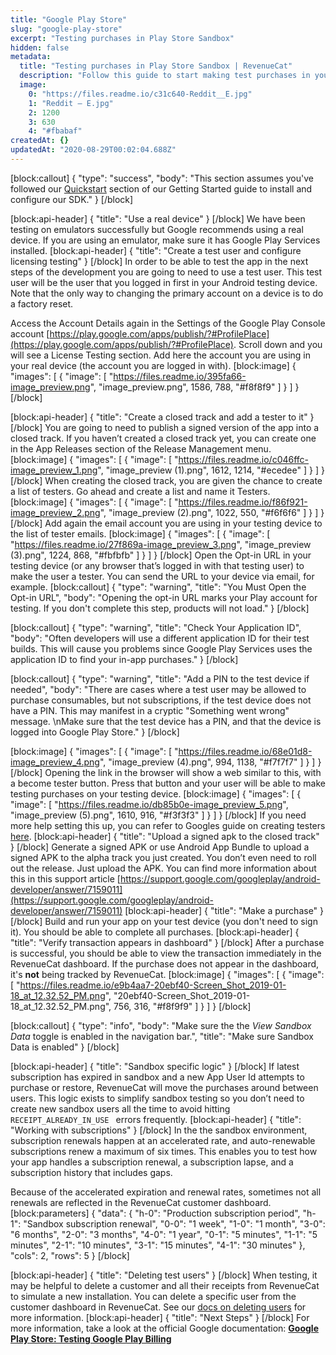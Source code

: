 ```yaml
---
title: "Google Play Store"
slug: "google-play-store"
excerpt: "Testing purchases in Play Store Sandbox"
hidden: false
metadata: 
  title: "Testing purchases in Play Store Sandbox | RevenueCat"
  description: "Follow this guide to start making test purchases in your Android app. It'll walk you through creating a test user, publishing to a closed test track, making a sandbox purchase, and viewing it in your RevenueCat dashboard."
  image: 
    0: "https://files.readme.io/c31c640-Reddit__E.jpg"
    1: "Reddit – E.jpg"
    2: 1200
    3: 630
    4: "#fbabaf"
createdAt: {}
updatedAt: "2020-08-29T00:02:04.688Z"
---
```

[block:callout]
{
  "type": "success",
  "body": "This section assumes you've followed our [Quickstart](doc:getting-started-1) section of our Getting Started guide to install and configure our SDK."
}
[/block]

[block:api-header]
{
  "title": "Use a real device"
}
[/block]
We have been testing on emulators successfully but Google recommends using a real device. If you are using an emulator, make sure it has Google Play Services installed.
[block:api-header]
{
  "title": "Create a test user and configure licensing testing"
}
[/block]
In order to be able to test the app in the next steps of the development you are going to need to use a test user. This test user will be the user that you logged in first in your Android testing device. Note that the only way to changing the primary account on a device is to do a factory reset. 

Access the Account Details again in the Settings of the Google Play Console account  [https://play.google.com/apps/publish/?#ProfilePlace](https://play.google.com/apps/publish/?#ProfilePlace). Scroll down and you will see a License Testing section. Add here the account you are using in your real device (the account you are logged in with).
[block:image]
{
  "images": [
    {
      "image": [
        "https://files.readme.io/395fa66-image_preview.png",
        "image_preview.png",
        1586,
        788,
        "#f8f8f9"
      ]
    }
  ]
}
[/block]

[block:api-header]
{
  "title": "Create a closed track and add a tester to it"
}
[/block]
You are going to need to publish a signed version of the app into a closed track. If you haven’t created a closed track yet, you can create one in the App Releases section of the Release Management menu. 
[block:image]
{
  "images": [
    {
      "image": [
        "https://files.readme.io/c046ffc-image_preview_1.png",
        "image_preview (1).png",
        1612,
        1214,
        "#ecedee"
      ]
    }
  ]
}
[/block]
When creating the closed track, you are given the chance to create a list of testers. Go ahead and create a list and name it Testers.
[block:image]
{
  "images": [
    {
      "image": [
        "https://files.readme.io/f86f921-image_preview_2.png",
        "image_preview (2).png",
        1022,
        550,
        "#f6f6f6"
      ]
    }
  ]
}
[/block]
Add again the email account you are using in your testing device to the list of tester emails.
[block:image]
{
  "images": [
    {
      "image": [
        "https://files.readme.io/27f869a-image_preview_3.png",
        "image_preview (3).png",
        1224,
        868,
        "#fbfbfb"
      ]
    }
  ]
}
[/block]
Open the Opt-in URL in your testing device (or any browser that’s logged in with that testing user) to make the user a tester. You can send the URL to your device via email, for example. 
[block:callout]
{
  "type": "warning",
  "title": "You Must Open the Opt-in URL",
  "body": "Opening the opt-in URL marks your Play account for testing. If you don't complete this step, products will not load."
}
[/block]

[block:callout]
{
  "type": "warning",
  "title": "Check Your Application ID",
  "body": "Often developers will use a different application ID for their test builds. This will cause you problems since Google Play Services uses the application ID to find your in-app purchases."
}
[/block]

[block:callout]
{
  "type": "warning",
  "title": "Add a PIN to the test device if needed",
  "body": "There are cases where a test user may be allowed to purchase consumables, but not subscriptions, if the test device does not have a PIN. This may manifest in a cryptic \"Something went wrong\" message. \nMake sure that the test device has a PIN, and that the device is logged into Google Play Store."
}
[/block]

[block:image]
{
  "images": [
    {
      "image": [
        "https://files.readme.io/68e01d8-image_preview_4.png",
        "image_preview (4).png",
        994,
        1138,
        "#f7f7f7"
      ]
    }
  ]
}
[/block]
Opening the link in the browser will show a web similar to this, with a become tester button. Press that button and your user will be able to make testing purchases on your testing device.
[block:image]
{
  "images": [
    {
      "image": [
        "https://files.readme.io/db85b0e-image_preview_5.png",
        "image_preview (5).png",
        1610,
        916,
        "#f3f3f3"
      ]
    }
  ]
}
[/block]
If you need more help setting this up, you can refer to Googles guide on creating testers [here](https://developer.android.com/google/play/billing/billing_testing#testing-purchases).
[block:api-header]
{
  "title": "Upload a signed apk to the closed track"
}
[/block]
Generate a signed APK or use Android App Bundle to upload a signed APK to the alpha track you just created. You don’t even need to roll out the release. Just upload the APK. You can find more information about this in this support article [https://support.google.com/googleplay/android-developer/answer/7159011](https://support.google.com/googleplay/android-developer/answer/7159011) 
[block:api-header]
{
  "title": "Make a purchase"
}
[/block]
Build and run your app on your test device (you don't need to sign it). You should be able to complete all purchases.
[block:api-header]
{
  "title": "Verify transaction appears in dashboard"
}
[/block]
After a purchase is successful, you should be able to view the transaction immediately in the RevenueCat dashboard. If the purchase does not appear in the dashboard, it's **not** being tracked by RevenueCat.
[block:image]
{
  "images": [
    {
      "image": [
        "https://files.readme.io/e9b4aa7-20ebf40-Screen_Shot_2019-01-18_at_12.32.52_PM.png",
        "20ebf40-Screen_Shot_2019-01-18_at_12.32.52_PM.png",
        756,
        316,
        "#f8f9f9"
      ]
    }
  ]
}
[/block]

[block:callout]
{
  "type": "info",
  "body": "Make sure the the *View Sandbox Data* toggle is enabled in the navigation bar.",
  "title": "Make sure Sandbox Data is enabled"
}
[/block]

[block:api-header]
{
  "title": "Sandbox specific logic"
}
[/block]
If latest subscription has expired in sandbox and a new App User Id attempts to purchase or restore, RevenueCat will move the purchases around between users. This logic exists to simplify sandbox testing so you don’t need to create new sandbox users all the time to avoid hitting `RECEIPT_ALREADY_IN_USE ` errors frequently.
[block:api-header]
{
  "title": "Working with subscriptions"
}
[/block]
In the the sandbox environment, subscription renewals happen at an accelerated rate, and auto-renewable subscriptions renew a maximum of six times. This enables you to test how your app handles a subscription renewal, a subscription lapse, and a subscription history that includes gaps.

Because of the accelerated expiration and renewal rates, sometimes not all renewals are reflected in the RevenueCat customer dashboard.
[block:parameters]
{
  "data": {
    "h-0": "Production subscription period",
    "h-1": "Sandbox subscription renewal",
    "0-0": "1 week",
    "1-0": "1 month",
    "3-0": "6 months",
    "2-0": "3 months",
    "4-0": "1 year",
    "0-1": "5 minutes",
    "1-1": "5 minutes",
    "2-1": "10 minutes",
    "3-1": "15 minutes",
    "4-1": "30 minutes"
  },
  "cols": 2,
  "rows": 5
}
[/block]

[block:api-header]
{
  "title": "Deleting test users"
}
[/block]
When testing, it may be helpful to delete a customer and all their receipts from RevenueCat to simulate a new installation. You can delete a specific user from the customer dashboard in RevenueCat. See our [docs on deleting users](doc:customers#section-delete-users) for more information.
[block:api-header]
{
  "title": "Next Steps"
}
[/block]
For more information, take a look at the official Google documentation:
**[Google Play Store: Testing Google Play Billing](https://developer.android.com/google/play/billing/billing_testing)**
